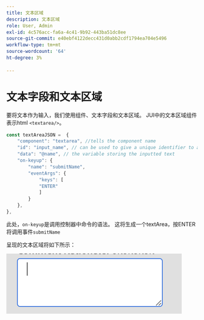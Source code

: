```yaml
---
title: 文本区域
description: 文本区域
role: User, Admin
exl-id: 4c576acc-fa6a-4c41-9b92-443ba51dc8ee
source-git-commit: e40ebf4122decc431d0abb2cdf1794ea704e5496
workflow-type: tm+mt
source-wordcount: '64'
ht-degree: 3%

---
```


# 文本字段和文本区域

要将文本作为输入，我们使用组件、文本字段和文本区域。
JUI中的文本区域组件表示html `<textarea/>`。

```js title="textArea.js"
const textAreaJSON =  {
    "component": "textarea", //tells the component name
    "id": "input_name", // can be used to give a unique identifier to a component
    "data": "@name", // the variable storing the inputted text
    "on-keyup": {
        "name": "submitName",
        "eventArgs": {
            "keys": [
            "ENTER"
            ]
        }
    },
},
```

此处，`on-keyup`是调用控制器中命令的语法。
这将生成一个textArea，按ENTER将调用事件`submitName`

呈现的文本区域将如下所示：

![文本区域](./imgs/text_area.png "文本区域")
